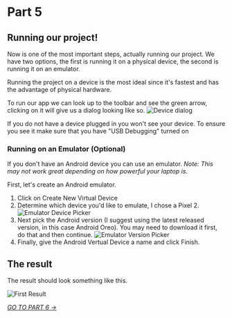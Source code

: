 # Part 5
## Running our project!

Now is one of the most important steps, actually running our project. We have two options, the first is running it on a physical device, the second is running it on an emulator.

Running the project on a device is the most ideal since it's fastest and has the advantage of physical hardware.

To run our app we can look up to the toolbar and see the green arrow, clicking on it will give us a dialog looking like so.
![Device dialog](https://i.imgur.com/wBZ3NS3.jpg)

If you do not have a device plugged in you won't see your device. To ensure you see it make sure that you have "USB Debugging" turned on

### Running on an Emulator (Optional)
If you don't have an Android device you can use an emulator. *Note: This may not work great depending on how powerful your laptop is*.

First, let's create an Android emulator. 

1. Click on Create New Virtual Device
2. Determine which device you'd like to emulate, I chose a Pixel 2.
![Emulator Device Picker](https://i.imgur.com/9fbAE15.jpg)
3. Next pick the Android version (I suggest using the latest released version, in this case Android Oreo). You may need to download it first, do that and then continue.
![Emulator Version Picker](https://i.imgur.com/kKLhzKC.jpg)
4. Finally, give the Android Vertual Device a name and click Finish.

## The result
The result should look something like this.

![First Result](https://i.imgur.com/rK5PKPg.png)

[*GO TO PART 6 ->*](part6.html)